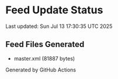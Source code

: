 # Feed Update Status
Last updated: Sun Jul 13 17:30:35 UTC 2025

## Feed Files Generated
- master.xml (81887 bytes)

Generated by GitHub Actions
